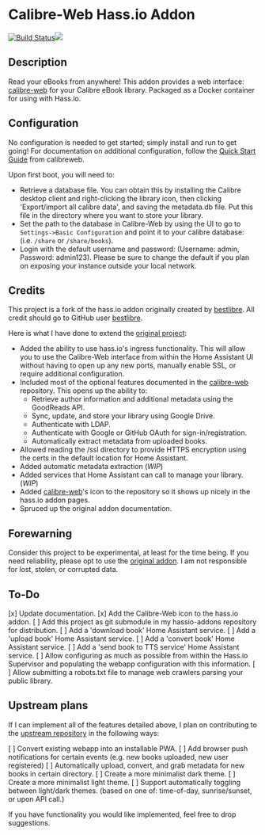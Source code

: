 # Calibre-Web Hass.io Addon
[![Build Status](https://travis-ci.org/samlehman617/calibre-web-hassio-addon.svg?branch=master)](https://travis-ci.org/samlehman617/calibre-web-hassio-addon)[![](https://images.microbadger.com/badges/version/samlehman617/armhf-calibreweb.svg)](https://microbadger.com/images/samlehman617/armhf-calibreweb "Get your own version badge on microbadger.com")

## Description

Read your eBooks from anywhere! This addon provides a web interface: [calibre-web](https://github.com/janeczku/calibre-web) for your Calibre eBook library. Packaged as a Docker container for using with Hass.io. 

## Configuration

No configuration is needed to get started; simply install and run to get going! For documentation on additional configuration, follow the [Quick Start Guide](https://github.com/janeczku/calibre-web#quick-start) from calibreweb. 

Upon first boot, you will need to:

- Retrieve a database file. You can obtain this by installing the Calibre desktop client and right-clicking the library icon, then clicking 'Export/import all calibre data', and saving the metadata.db file. Put this file in the directory where you want to store your library.
- Set the path to the database in Calibre-Web by using the UI to go to `Settings->Basic Configuration` and point it to your calibre database: (i.e. `/share` or `/share/books`). 
- Login with the default username and password: (Username: admin, Password: admin123). Please be sure to change the default if you plan on exposing your instance outside your local network.


## Credits

This project is a fork of the hass.io addon originally created by [bestlibre](https://github.com/bestlibre/hassio-addons/tree/master/calibreweb). All credit should go to GitHub user [bestlibre](https://github.com/bestlibre).

Here is what I have done to extend the [original project](https://github.com/bestlibre/hassio-addons/tree/master/calibreweb):

- Added the ability to use hass.io's ingress functionality. This will allow you to use the Calibre-Web interface from within the Home Assistant UI without having to open up any new ports, manually enable SSL, or require additional configuration.
- Included most of the optional features documented in the [calibre-web](https://github.com/janeczku/calibre-web) repository. This opens up the ability to: 
  - Retrieve author information and additional metadata using the GoodReads API.
  - Sync, update, and store your library using Google Drive.
  - Authenticate with LDAP.
  - Authenticate with Google or GitHub OAuth for sign-in/registration.
  - Automatically extract metadata from uploaded books.
- Allowed reading the /ssl directory to provide HTTPS encryption using the certs in the default location for Home Assistant.
- Added automatic metadata extraction (*WIP*)
- Added services that Home Assistant can call to manage your library. (*WIP*)
- Added [calibre-web](https://github.com/janeczku/calibre-web)'s icon to the repository so it shows up nicely in the hass.io addon pages.
- Spruced up the original addon documentation.

## Forewarning

Consider this project to be experimental, at least for the time being. If you need reliability, please opt to use the [original addon](https://github.com/bestlibre/hassio-addons/tree/master/calibreweb). I am not responsible for lost, stolen, or corrupted data.

## To-Do

[x] Update documentation.
[x] Add the Calibre-Web icon to the hass.io addon.
[ ] Add this project as git submodule in my hassio-addons repository for distribution.
[ ] Add a 'download book' Home Assistant service.
[ ] Add a 'upload book' Home Assistant service.
[ ] Add a 'convert book' Home Assistant service.
[ ] Add a 'send book to TTS service' Home Assistant service.
[ ] Allow configuring as much as possible from within the Hass.io Supervisor and populating the webapp configuration with this information.
[ ] Allow submitting a robots.txt file to manage web crawlers parsing your public library.


## Upstream plans

If I can implement all of the features detailed above, I plan on contributing to the [upstream repository](https://github.com/janeczku/calibre-web) in the following ways: 

[ ] Convert existing webapp into an installable PWA.
[ ] Add browser push notifications for certain events (e.g. new books uploaded, new user registered)
[ ] Automatically upload, convert, and grab metadata for new books in certain directory.
[ ] Create a more minimalist dark theme.
[ ] Create a more minimalist light theme.
[ ] Support automatically toggling between light/dark themes. (based on one of: time-of-day, sunrise/sunset, or upon API call.)

If you have functionality you would like implemented, feel free to drop suggestions.
